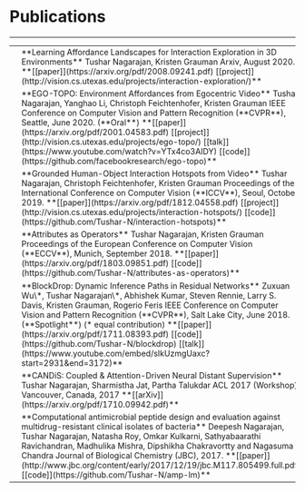 # Publications
---

<table class="researchtable">

<tbody>

<tr>
<td class="img"> <img src="images/interaction-exploration.png"> </td>
<td markdown="span">
**Learning Affordance Landscapes for Interaction Exploration in 3D Environments**  
Tushar Nagarajan, Kristen Grauman  
Arxiv, August 2020.  
**[[paper]](https://arxiv.org/pdf/2008.09241.pdf) [[project]](http://vision.cs.utexas.edu/projects/interaction-exploration/)**
</td>
</tr>


<tr>
<td class="img"> <img src="images/ego-topo.png"> </td>
<td markdown="span">
**EGO-TOPO: Environment Affordances from Egocentric Video**  
Tushar Nagarajan, Yanghao Li, Christoph Feichtenhofer, Kristen Grauman  
IEEE Conference on Computer Vision and Pattern Recognition (**CVPR**), Seattle, June 2020.  (**Oral**)  
**[[paper]](https://arxiv.org/pdf/2001.04583.pdf) [[project]](http://vision.cs.utexas.edu/projects/ego-topo/) [[talk]](https://www.youtube.com/watch?v=YTx4co3AIDY) [[code]](https://github.com/facebookresearch/ego-topo)**
</td>
</tr>

<tr>
<td class="img"> <img src="images/interaction-hotspots.png"> </td>
<td markdown="span">
**Grounded Human-Object Interaction Hotspots from Video**  
Tushar Nagarajan, Christoph Feichtenhofer, Kristen Grauman  
Proceedings of the International Conference on Computer Vision (**ICCV**), Seoul, October 2019.  
**[[paper]](https://arxiv.org/pdf/1812.04558.pdf) [[project]](http://vision.cs.utexas.edu/projects/interaction-hotspots/) [[code]](https://github.com/Tushar-N/interaction-hotspots)**
</td>
</tr>


<tr>
<td class="img"> <img src="images/attr-ops.png"> </td>
<td markdown="span">
**Attributes as Operators**  
Tushar Nagarajan, Kristen Grauman  
Proceedings of the European Conference on Computer Vision (**ECCV**), Munich, September 2018.  
**[[paper]](https://arxiv.org/pdf/1803.09851.pdf) [[code]](https://github.com/Tushar-N/attributes-as-operators)**
</td>
</tr>


<tr>
<td class="img"> <img src="images/blockdrop.png"> </td>
<td markdown="span">
**BlockDrop: Dynamic Inference Paths in Residual Networks**  
Zuxuan Wu\*, Tushar Nagarajan\*, Abhishek Kumar, Steven Rennie, Larry S. Davis, Kristen Grauman, Rogerio Feris   
IEEE Conference on Computer Vision and Pattern Recognition (**CVPR**), Salt Lake City, June 2018.  (**Spotlight**) (* equal contribution)  
**[[paper]](https://arxiv.org/pdf/1711.08393.pdf)
[[code]](https://github.com/Tushar-N/blockdrop)
[[talk]](https://www.youtube.com/embed/sIkUzmgUaxc?start=2931&end=3172)**
</td>
</tr>


<tr>
<td class="img"><img src="images/siamese-memnet.png"> </td>
<td markdown="span">
**CANDiS: Coupled & Attention-Driven Neural Distant Supervision**  
Tushar Nagarajan, Sharmistha Jat, Partha Talukdar  
ACL 2017 (Workshop), Vancouver, Canada, 2017  
**[[arXiv]](https://arxiv.org/pdf/1710.09942.pdf)**
</td>
</tr>

<tr>
<td class="img"><img src="images/amp-lm.png"> </td>
<td markdown="span">
**Computational antimicrobial peptide design and evaluation against multidrug-resistant clinical isolates of bacteria**  
Deepesh Nagarajan, Tushar Nagarajan, Natasha Roy, Omkar Kulkarni, Sathyabaarathi Ravichandran, Madhulika Mishra, Dipshikha Chakravortty and Nagasuma Chandra  
Journal of Biological Chemistry (JBC), 2017.  
**[[paper]](http://www.jbc.org/content/early/2017/12/19/jbc.M117.805499.full.pdf)
[[code]](https://github.com/Tushar-N/amp-lm)**
</td>
</tr>


</tbody>
</table>
